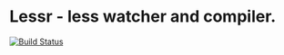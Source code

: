 # Lessr - less watcher and compiler.

[![Build Status](https://travis-ci.org/zhangxiao/lessr.png)](https://travis-ci.org/zhangxiao/lessr)
